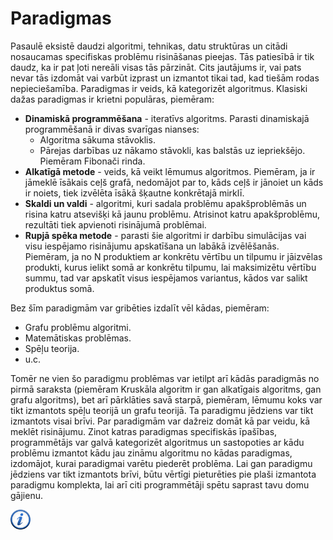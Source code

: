 # Paradigmas

Pasaulē eksistē daudzi algoritmi, tehnikas, datu struktūras un citādi nosaucamas specifiskas problēmu risināšanas pieejas. Tās patiesībā ir tik daudz, ka ir pat ļoti nereāli visas tās pārzināt. Cits jautājums ir, vai pats nevar tās izdomāt vai varbūt izprast un izmantot tikai tad, kad tiešām rodas nepieciešamība. Paradigmas ir veids, kā kategorizēt algoritmus. Klasiski dažas paradigmas ir krietni populāras, piemēram:

- **Dinamiskā programmēšana** - iteratīvs algoritms. Parasti dinamiskajā programmēšanā ir divas svarīgas nianses:
    - Algoritma sākuma stāvoklis.
    - Pārejas darbības uz nākamo stāvokli, kas balstās uz iepriekšējo. Piemēram Fibonači rinda.
- **Alkatīgā metode** - veids, kā veikt lēmumus algoritmos. Piemēram, ja ir jāmeklē īsākais ceļš grafā, nedomājot par to, kāds ceļš ir jānoiet un kāds ir noiets, tiek izvēlēta īsākā šķautne konkrētajā mirklī.
- **Skaldi un valdi** - algoritmi, kuri sadala problēmu apakšproblēmās un risina katru atsevišķi kā jaunu problēmu. Atrisinot katru apakšproblēmu, rezultāti tiek apvienoti risinājumā problēmai.
- **Rupjā spēka metode** - parasti šie algoritmi ir darbību simulācijas vai visu iespējamo risinājumu apskatīšana un labākā izvēlēšanās. Piemēram, ja no N produktiem ar konkrētu vērtību un tilpumu ir jāizvēlas produkti, kurus ielikt somā ar konkrētu tilpumu, lai maksimizētu vērtību summu, tad var apskatīt visus iespējamos variantus, kādos var salikt produktus somā.

Bez šīm paradigmām var gribēties izdalīt vēl kādas, piemēram:

- Grafu problēmu algoritmi.
- Matemātiskas problēmas.
- Spēļu teorija.
- u.c.

Tomēr ne vien šo paradigmu problēmas var ietilpt arī kādās paradigmās no pirmā saraksta (piemēram Kruskāla algoritm ir gan alkatīgais algoritms, gan grafu algoritms), bet arī pārklāties savā starpā, piemēram, lēmumu koks var tikt izmantots spēļu teorijā un grafu teorijā. Ta paradigmu jēdziens var tikt izmantots visai brīvi. Par paradigmām var dažreiz domāt kā par veidu, kā meklēt risinājumu. Zinot katras paradigmas specifiskās īpašības, programmētājs var galvā kategorizēt algoritmus un sastopoties ar kādu problēmu izmantot kādu jau zināmu algoritmu no kādas paradigmas, izdomājot, kurai paradigmai varētu piederēt problēma. Lai gan paradigmu jēdziens var tikt izmantots brīvi, būtu vērtīgi pieturēties pie plaši izmantota paradigmu komplekta, lai arī citi programmētāji spētu saprast tavu domu gājienu.

<a href="http://www.slideshare.net/suresh5c2/algorithm-paradigms" target="_blank">![Vairāk informācija](/media/theory/information.png)</a>